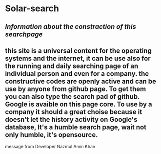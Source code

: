 # Solar-search
*Information about the constraction of this searchpage*
-
this site is a universal content for the operating systems and the internet, it can be use also
for the running and daily searching page of an individual person and even for a company.
the constructive codes are openly active and can be use by anyone from github page.
To get them you can also type the search pad of github. Google is avaible on this page core. To use by a company it should a great choise because it doesn't let the history activity on Google's database,
It's a humble search page, wait not only humble, it's opensource.
-
message from Developer Nazmul Amin Khan
